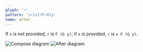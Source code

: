 ```yaml
---
glyph: '∘'
pattern: 'r←[x](F∘G)y'
name: After
---
```


If `x` is not provided, `r` is `F (G y)`; if `x` is provided, `r` is `x F (G y)`.

![Compose diagram](/combinators/compose.svg)
![After diagram](/combinators/after.svg)